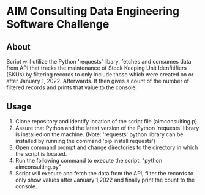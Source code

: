 # AIM Consulting Data Engineering Software Challenge

## About
Script will utilize the Python 'requests' libary. fetches and consumes data from API that tracks the maintenance of Stock Keeping Unit Idenfitifiers (SKUs) by filtering records to only include those which were created on or after January 1, 2022. Afterwards. It then gives a count of the number of filtered records and prints that value to the console.

## Usage
1. Clone repository and identify location of the script file (aimconsulting.p).
2. Assure that Python and the latest version of the  Python 'requests' library is installed on the machine. (Note: 'requests' python library can be installed by running the command 'pip install requests')
4. Open command prompt and change directories to the directory in which the script is located.
5. Run the following command to execute the script: "python aimconsulting.py"
6. Script will execute and fetch the data from the API, filter the records to only show values after January 1,2022 and finally print the count to the console. 



